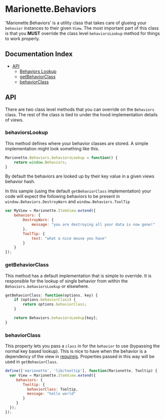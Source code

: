 # Marionette.Behaviors

'Marionette.Behaviors' is a utility class that takes care of glueing your `behavior` instances to their given `View`.
The most important part of this class is that you **MUST** override the class level `behaviorsLookup` method for things to work properly.

## Documentation Index
* [API](#api)
  * [Behaviors Lookup](#behaviorslookup)
  * [getBehaviorClass](#getbehaviorclass)
  * [behaviorClass](#behaviorclass)

## API

There are two class level methods that you can override on the `Behaviors` class. The rest of the class is tied to under the hood implementation details of views.

### behaviorsLookup

This method defines where your behavior classes are stored. A simple implementation might look something like this.

```js
Marionette.Behaviors.behaviorsLookup = function() {
    return window.Behaviors;
}
```

By default the behaviors are looked up by their key value in a given views behavior hash.

In this sample (using the default `getBehaviorClass` implementation) your code will expect the following behaviors to be present in `window.Behaviors.DestroyWarn` and `window.Behaviors.ToolTip`

```js
var MyView = Marionette.ItemView.extend({
	behaviors: {
		DestroyWarn: {
			message: "you are destroying all your data is now gone!"
		},
		ToolTip: {
			text: "what a nice mouse you have"
		}
	}
});
```

### getBehaviorClass

This method has a default implementation that is simple to override. It is responsible for the lookup of single behavior from within the `Behaviors.behaviorsLookup` or elsewhere.

```js
getBehaviorClass: function(options, key) {
    if (options.behaviorClass) {
        return options.behaviorClass;
    }

    return Behaviors.behaviorsLookup[key];
}
```

### behaviorClass

This property lets you pass a `class` in for the `behavior` to use (bypassing the normal key based lookup). This is nice to have when the behavior is a dependency of the view in [requirejs](http://requirejs.org/). Properties passed in this way will be used in `getBehaviorClass`.

```js
define(['marionette', 'lib/tooltip'], function(Marionette, Tooltip) {
  var View = Marionette.ItemView.extend({
     behaviors: {
        Tooltip: {
          behaviorClass: Tooltip,
          message: "hello world"
        }
     }
  });
});
```
